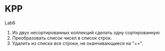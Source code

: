 # KPP
Lab6
1.	Из двух несортированных коллекций сделать одну сортированную
2.	Преобразовать список чисел в список строк.
3.	Удалить из списка все строки, не оканчивающиеся на "++".

